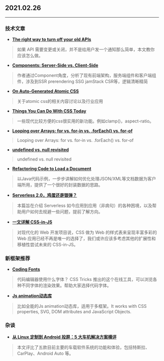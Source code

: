 ## 2021.02.26

---

### 技术文章

+ **[The right way to turn off your old APIs](https://httptoolkit.tech/blog/how-to-turn-off-your-old-apis/)**

>如果 API 需要变更或关闭，并不是给用户发一个通知那么简单，本文教你应该怎么做。

+ **[Components: Server-Side vs. Client-Side](https://css-tricks.com/components-server-side-vs-client-side/)**

>作者通过Component角度，分析了现有前端架构，服务端组件和客户端组件，涉及到SSR prerendering SSG jamStack CSR等，逻辑清晰精简

+ **[On Auto-Generated Atomic CSS](https://css-tricks.com/on-auto-generated-atomic-css/)**

>关于atomic css的相关内容讨论以及行业应用

+ **[Things You Can Do With CSS Today](https://www.smashingmagazine.com/2021/02/things-you-can-do-with-css-today/)**

>一些现代比较方便的css很实用的新功能。例如clamp()，aspect-ratio。

+ **[Looping over Arrays: for vs. for-in vs. .forEach() vs. for-of](https://2ality.com/2021/01/looping-over-arrays.html)**

>Looping over Arrays: for vs. for-in vs. .forEach() vs. for-of

+ **[undefined vs. null revisited](https://2ality.com/2021/01/undefined-null-revisited.html)**

>undefined vs. null revisited


+ **[Refactoring Code to Load a Document](https://martinfowler.com/articles/refactoring-document-load.html)**


>以Java代码示例，一步步讲解如何优化处理JSON/XML等文档数据为客户端所用，提供了一个很好的封装数据的思路。


+ **[Serverless 2.0，鸡蛋还是银弹？](https://blog.csdn.net/xxscj/article/details/114118177)**

>本篇旨在介绍 Serverless 如今应用到应用（非病句）的各种困境，以及帮助用户如何去规避一些问题，提前了解方向。


+ **[一文详解 CSS-in-JS](https://zhuanlan.51cto.com/art/202102/645538.htm?pc)**


>对现代化的 Web 开发项目说，CSS 做为 Web 的样式表来呈现丰富多彩的 Web 应用已经不再是唯一的选择了，我们或许应该多考虑其他的扩展性和移植性尝试未来的 CSS-in-JS。

### 新框架推荐

+ **[Coding Fonts](https://coding-fonts.css-tricks.com/fonts/noto-mono/?language=html)**

>代码编辑器使用什么字体？ CSS Tricks 推出的这个在线工具，可以浏览各种不同字体的渲染效果。帮助大家选择代码字体。

+ **[Js animation动态库](https://github.com/juliangarnier/anime/)**

>比如全能的Js animation动态库，适用于多框架。It works with CSS properties, SVG, DOM attributes and JavaScript Objects.



### 杂谈

+ **[从 Linux 定制到 Android 投屏：5 大车机解决方案横评](https://sspai.com/post/64599)**

>本文评比了五款目前主要的车载软件系统的功能和体验，包括特斯拉、CarPlay、Android Auto 等。
